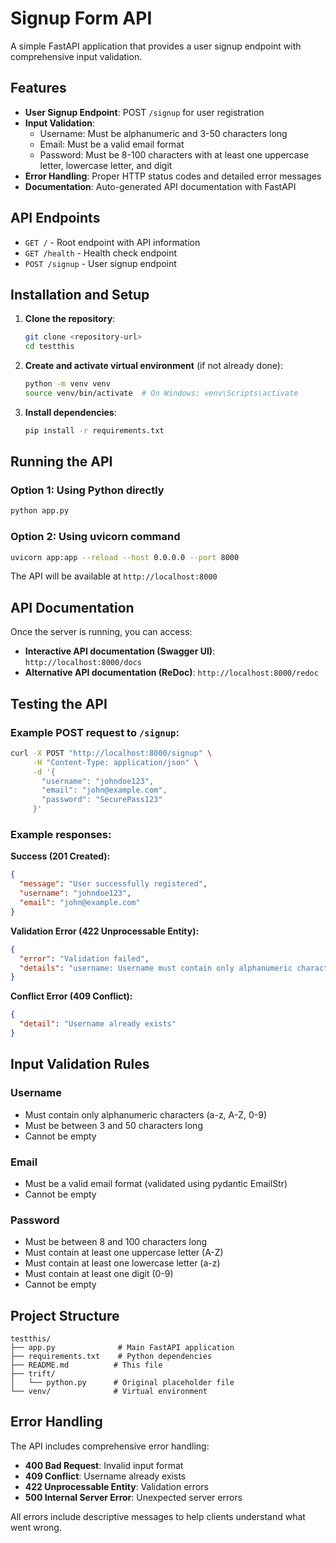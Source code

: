 # Signup Form API

A simple FastAPI application that provides a user signup endpoint with comprehensive input validation.

## Features

- **User Signup Endpoint**: POST `/signup` for user registration
- **Input Validation**: 
  - Username: Must be alphanumeric and 3-50 characters long
  - Email: Must be a valid email format
  - Password: Must be 8-100 characters with at least one uppercase letter, lowercase letter, and digit
- **Error Handling**: Proper HTTP status codes and detailed error messages
- **Documentation**: Auto-generated API documentation with FastAPI

## API Endpoints

- `GET /` - Root endpoint with API information
- `GET /health` - Health check endpoint
- `POST /signup` - User signup endpoint

## Installation and Setup

1. **Clone the repository**:
   ```bash
   git clone <repository-url>
   cd testthis
   ```

2. **Create and activate virtual environment** (if not already done):
   ```bash
   python -m venv venv
   source venv/bin/activate  # On Windows: venv\Scripts\activate
   ```

3. **Install dependencies**:
   ```bash
   pip install -r requirements.txt
   ```

## Running the API

### Option 1: Using Python directly
```bash
python app.py
```

### Option 2: Using uvicorn command
```bash
uvicorn app:app --reload --host 0.0.0.0 --port 8000
```

The API will be available at `http://localhost:8000`

## API Documentation

Once the server is running, you can access:
- **Interactive API documentation (Swagger UI)**: `http://localhost:8000/docs`
- **Alternative API documentation (ReDoc)**: `http://localhost:8000/redoc`

## Testing the API

### Example POST request to `/signup`:

```bash
curl -X POST "http://localhost:8000/signup" \
     -H "Content-Type: application/json" \
     -d '{
       "username": "johndoe123",
       "email": "john@example.com",
       "password": "SecurePass123"
     }'
```

### Example responses:

**Success (201 Created):**
```json
{
  "message": "User successfully registered",
  "username": "johndoe123",
  "email": "john@example.com"
}
```

**Validation Error (422 Unprocessable Entity):**
```json
{
  "error": "Validation failed",
  "details": "username: Username must contain only alphanumeric characters; password: Password must be at least 8 characters long"
}
```

**Conflict Error (409 Conflict):**
```json
{
  "detail": "Username already exists"
}
```

## Input Validation Rules

### Username
- Must contain only alphanumeric characters (a-z, A-Z, 0-9)
- Must be between 3 and 50 characters long
- Cannot be empty

### Email
- Must be a valid email format (validated using pydantic EmailStr)
- Cannot be empty

### Password
- Must be between 8 and 100 characters long
- Must contain at least one uppercase letter (A-Z)
- Must contain at least one lowercase letter (a-z)
- Must contain at least one digit (0-9)
- Cannot be empty

## Project Structure

```
testthis/
├── app.py              # Main FastAPI application
├── requirements.txt    # Python dependencies
├── README.md          # This file
├── trift/
│   └── python.py      # Original placeholder file
└── venv/              # Virtual environment
```

## Error Handling

The API includes comprehensive error handling:
- **400 Bad Request**: Invalid input format
- **409 Conflict**: Username already exists
- **422 Unprocessable Entity**: Validation errors
- **500 Internal Server Error**: Unexpected server errors

All errors include descriptive messages to help clients understand what went wrong.